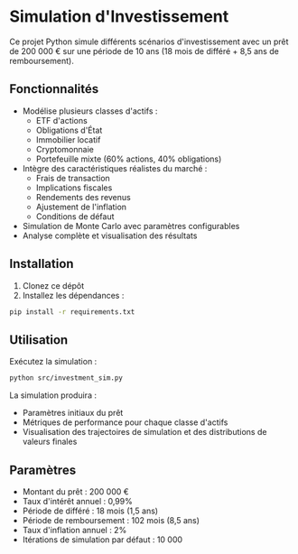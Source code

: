 # Simulation d'Investissement

Ce projet Python simule différents scénarios d'investissement avec un prêt de 200 000 € sur une période de 10 ans (18 mois de différé + 8,5 ans de remboursement).

## Fonctionnalités

- Modélise plusieurs classes d'actifs :
  - ETF d'actions
  - Obligations d'État
  - Immobilier locatif
  - Cryptomonnaie
  - Portefeuille mixte (60% actions, 40% obligations)
- Intègre des caractéristiques réalistes du marché :
  - Frais de transaction
  - Implications fiscales
  - Rendements des revenus
  - Ajustement de l'inflation
  - Conditions de défaut
- Simulation de Monte Carlo avec paramètres configurables
- Analyse complète et visualisation des résultats

## Installation

1. Clonez ce dépôt
2. Installez les dépendances :
```bash
pip install -r requirements.txt
```

## Utilisation

Exécutez la simulation :
```bash
python src/investment_sim.py
```

La simulation produira :
- Paramètres initiaux du prêt
- Métriques de performance pour chaque classe d'actifs
- Visualisation des trajectoires de simulation et des distributions de valeurs finales

## Paramètres

- Montant du prêt : 200 000 €
- Taux d'intérêt annuel : 0,99%
- Période de différé : 18 mois (1,5 ans)
- Période de remboursement : 102 mois (8,5 ans)
- Taux d'inflation annuel : 2%
- Itérations de simulation par défaut : 10 000
